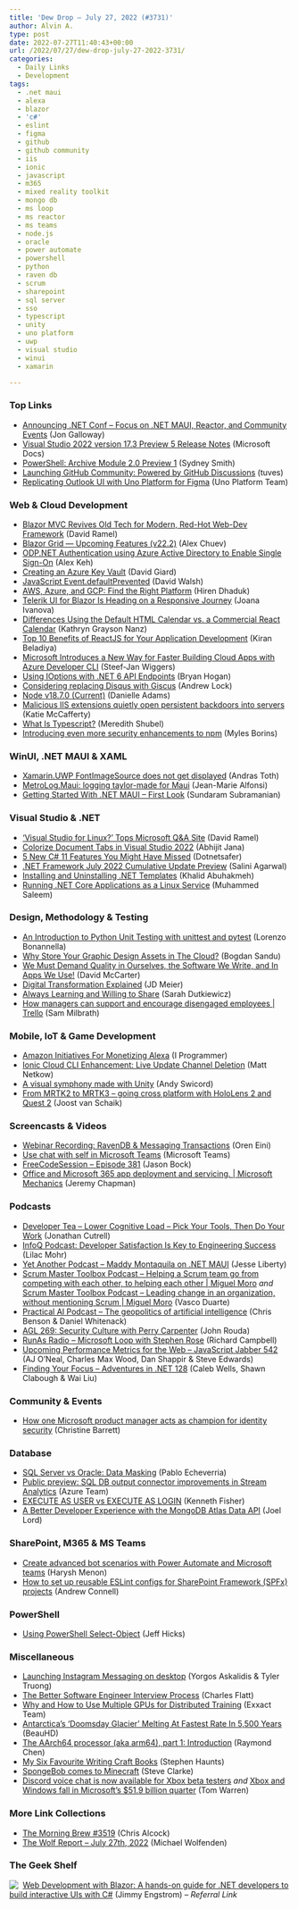 ```yaml
---
title: 'Dew Drop – July 27, 2022 (#3731)'
author: Alvin A.
type: post
date: 2022-07-27T11:40:43+00:00
url: /2022/07/27/dew-drop-july-27-2022-3731/
categories:
  - Daily Links
  - Development
tags:
  - .net maui
  - alexa
  - blazor
  - 'c#'
  - eslint
  - figma
  - github
  - github community
  - iis
  - ionic
  - javascript
  - m365
  - mixed reality toolkit
  - mongo db
  - ms loop
  - ms reactor
  - ms teams
  - node.js
  - oracle
  - power automate
  - powershell
  - python
  - raven db
  - scrum
  - sharepoint
  - sql server
  - sso
  - typescript
  - unity
  - uno platform
  - uwp
  - visual studio
  - winui
  - xamarin

---
```

### <a name="top"></a>Top Links

  * <a href="https://devblogs.microsoft.com/dotnet/announcing-dotnet-maui-focus-reactor-community-events/" target="_blank" rel="noopener">Announcing .NET Conf – Focus on .NET MAUI, Reactor, and Community Events</a> (Jon Galloway)
  * <a href="https://docs.microsoft.com/en-us/visualstudio/releases/2022/release-notes-preview#17.3.0-pre.5.0" target="_blank" rel="noopener">Visual Studio 2022 version 17.3 Preview 5 Release Notes</a> (Microsoft Docs)
  * <a href="https://devblogs.microsoft.com/powershell/archive-module-2-0-preview-1/" target="_blank" rel="noopener">PowerShell: Archive Module 2.0 Preview 1</a> (Sydney Smith)
  * <a href="https://github.blog/2022-07-26-launching-github-community-powered-by-github-discussions/" target="_blank" rel="noopener">Launching GitHub Community: Powered by GitHub Discussions</a> (tuves)
  * <a href="https://platform.uno/blog/replicating-outlook-ui-with-uno-platform-for-figma/" target="_blank" rel="noopener">Replicating Outlook UI with Uno Platform for Figma</a> (Uno Platform Team)



### <a name="web"></a>Web & Cloud Development

  * <a href="https://visualstudiomagazine.com/articles/2022/07/26/blazor-mvc.aspx" target="_blank" rel="noopener">Blazor MVC Revives Old Tech for Modern, Red-Hot Web-Dev Framework</a> (David Ramel)
  * <a href="https://community.devexpress.com/blogs/aspnet/archive/2022/07/26/blazor-grid-upcoming-features-v22-2.aspx" target="_blank" rel="noopener">Blazor Grid — Upcoming Features (v22.2)</a> (Alex Chuev)
  * <a href="https://medium.com/oracledevs/odp-net-authentication-using-azure-active-directory-to-enable-single-sign-on-730f57e0a9b1?source=rss----749dcac244ef---4" target="_blank" rel="noopener">ODP.NET Authentication using Azure Active Directory to Enable Single Sign-On</a> (Alex Keh)
  * <a href="https://davidgiard.com/creating-an-azure-key-vault" target="_blank" rel="noopener">Creating an Azure Key Vault</a> (David Giard)
  * <a href="https://davidwalsh.name/javascript-event-defaultprevented" target="_blank" rel="noopener">JavaScript Event.defaultPrevented</a> (David Walsh)
  * <a href="https://dzone.com/articles/aws-azure-and-gcp-find-the-right-platform-1" target="_blank" rel="noopener">AWS, Azure, and GCP: Find the Right Platform</a> (Hiren Dhaduk)
  * <a href="https://www.telerik.com/blogs/telerik-ui-blazor-heading-responsive-journey" target="_blank" rel="noopener">Telerik UI for Blazor Is Heading on a Responsive Journey</a> (Joana Ivanova)
  * <a href="https://www.telerik.com/blogs/differences-default-html-calendar-commercial-react-calendar" target="_blank" rel="noopener">Differences Using the Default HTML Calendar vs. a Commercial React Calendar</a> (Kathryn Grayson Nanz)
  * <a href="https://dzone.com/articles/top-10-benefits-of-reactjs-for-your-application-de" target="_blank" rel="noopener">Top 10 Benefits of ReactJS for Your Application Development</a> (Kiran Beladiya)
  * <a href="https://www.infoq.com/news/2022/07/azure-developer-cli-preview/?utm_campaign=infoq_content&utm_source=infoq&utm_medium=feed&utm_term=global" target="_blank" rel="noopener">Microsoft Introduces a New Way for Faster Building Cloud Apps with Azure Developer CLI</a> (Steef-Jan Wiggers)
  * <a href="https://nodogmablog.bryanhogan.net/2022/07/using-ioptions-with-net-6-api-endpoints/" target="_blank" rel="noopener">Using IOptions with .NET 6 API Endpoints</a> (Bryan Hogan)
  * <a href="https://andrewlock.net/considering-replacing-disqus-with-giscus/" target="_blank" rel="noopener">Considering replacing Disqus with Giscus</a> (Andrew Lock)
  * <a href="https://nodejs.org/en/blog/release/v18.7.0" target="_blank" rel="noopener">Node v18.7.0 (Current)</a> (Danielle Adams)
  * <a href="https://www.microsoft.com/security/blog/2022/07/26/malicious-iis-extensions-quietly-open-persistent-backdoors-into-servers/" target="_blank" rel="noopener">Malicious IIS extensions quietly open persistent backdoors into servers</a> (Katie McCafferty)
  * <a href="https://thenewstack.io/what-is-typescript/" target="_blank" rel="noopener">What Is Typescript?</a> (Meredith Shubel)
  * <a href="https://github.blog/2022-07-26-introducing-even-more-security-enhancements-to-npm/" target="_blank" rel="noopener">Introducing even more security enhancements to npm</a> (Myles Borins)



### <a name="silverlight"></a>WinUI, .NET MAUI & XAML

  * <a href="https://www.banditoth.net/2022/07/26/xamarin-uwp-fontimagesource-does-not-get-displayed/" target="_blank" rel="noopener">Xamarin.UWP FontImageSource does not get displayed</a> (Andras Toth)
  * <a href="https://www.sharpnado.com/metrolog-maui/" target="_blank" rel="noopener">MetroLog.Maui: logging taylor-made for Maui</a> (Jean-Marie Alfonsi)
  * <a href="https://www.c-sharpcorner.com/article/getting-started-with-net-maui-first-look/" target="_blank" rel="noopener">Getting Started With .NET MAUI &#8211; First Look</a> (Sundaram Subramanian)



### <a name="dotnet"></a>Visual Studio & .NET

  * <a href="https://visualstudiomagazine.com/articles/2022/07/26/vs-linux.aspx" target="_blank" rel="noopener">&#8216;Visual Studio for Linux?&#8217; Tops Microsoft Q&A Site</a> (David Ramel)
  * <a href="https://dailydotnettips.com/colorize-document-tabs-in-visual-studio-2022/" target="_blank" rel="noopener">Colorize Document Tabs in Visual Studio 2022</a> (Abhijit Jana)
  * <a href="https://dev.to/dotnetsafer/5-new-c-11-features-you-might-have-missed-32d8" target="_blank" rel="noopener">5 New C# 11 Features You Might Have Missed</a> (Dotnetsafer)
  * <a href="https://devblogs.microsoft.com/dotnet/dotnet-framework-july-2022-cumulative-update-preview/" target="_blank" rel="noopener">.NET Framework July 2022 Cumulative Update Preview</a> (Salini Agarwal)
  * <a href="https://khalidabuhakmeh.com/installing-and-uninstalling-dotnet-templates" target="_blank" rel="noopener">Installing and Uninstalling .NET Templates</a> (Khalid Abuhakmeh)
  * <a href="https://code-maze.com/aspnetcore-running-applications-as-linux-service/" target="_blank" rel="noopener">Running .NET Core Applications as a Linux Service</a> (Muhammed Saleem)



### <a name="design"></a>Design, Methodology & Testing

  * <a href="https://www.sitepoint.com/python-unit-testing-unittest-pytest/?utm_source=rss" target="_blank" rel="noopener">An Introduction to Python Unit Testing with unittest and pytest</a> (Lorenzo Bonannella)
  * <a href="https://www.designyourway.net/blog/misc/why-store-your-graphic-design-assets-in-the-cloud/" target="_blank" rel="noopener">Why Store Your Graphic Design Assets in The Cloud?</a> (Bogdan Sandu)
  * <a href="https://dotnettips.wordpress.com/2022/07/27/we-must-demand-quality-in-ourselves-the-software-we-write-and-in-apps-we-use/" target="_blank" rel="noopener">We Must Demand Quality in Ourselves, the Software We Write, and In Apps We Use!</a> (David McCarter)
  * <a href="https://jdmeier.com/digital-transformation-explained/" target="_blank" rel="noopener">Digital Transformation Explained</a> (JD Meier)
  * <a href="https://www.sadukie.com/2022/07/26/always-learning-and-willing-to-share/" target="_blank" rel="noopener">Always Learning and Willing to Share</a> (Sarah Dutkiewicz)
  * <a href="https://blog.trello.com/support-disengaged-employees" target="_blank" rel="noopener">How managers can support and encourage disengaged employees | Trello</a> (Sam Milbrath)



### <a name="mobile"></a>Mobile, IoT & Game Development

  * <a href="http://www.i-programmer.info/news/233-voice-assistants/15604-amazon-initiatives-for-monetizing-alexa.html" target="_blank" rel="noopener">Amazon Initiatives For Monetizing Alexa</a> (I Programmer)
  * <a href="https://ionicframework.com/blog/ionic-cloud-cli-enhancement-live-update-channel-deletion/" target="_blank" rel="noopener">Ionic Cloud CLI Enhancement: Live Update Channel Deletion</a> (Matt Netkow)
  * <a href="https://blog.unity.com/entertainment/a-visual-symphony-made-with-unity" target="_blank" rel="noopener">A visual symphony made with Unity</a> (Andy Swicord)
  * <a href="https://techcommunity.microsoft.com/t5/mixed-reality-blog/guest-blog-from-mrtk2-to-mrtk3-going-cross-platform-with/ba-p/3577325" target="_blank" rel="noopener">From MRTK2 to MRTK3 &#8211; going cross platform with HoloLens 2 and Quest 2</a> (Joost van Schaik)



### <a name="videos"></a>Screencasts & Videos

  * <a href="https://ayende.com/blog/197921-A/webinar-recording-ravendb-messaging-transactions?Key=6efe6a6a-7c1d-41cd-85c7-6f4fd11dbc5f" target="_blank" rel="noopener">Webinar Recording: RavenDB & Messaging Transactions</a> (Oren Eini)
  * <a href="http://www.youtube.com/watch?v=P9Aka5vVj9w" target="_blank" rel="noopener">Use chat with self in Microsoft Teams</a> (Microsoft Teams)
  * <a href="http://www.youtube.com/watch?v=NU8TS-q-jFw" target="_blank" rel="noopener">FreeCodeSession &#8211; Episode 381</a> (Jason Bock)
  * <a href="http://www.youtube.com/watch?v=GklawuB-0bo" target="_blank" rel="noopener">Office and Microsoft 365 app deployment and servicing. | Microsoft Mechanics</a> (Jeremy Chapman)



### <a name="podcasts"></a>Podcasts

  * <a href="https://developertea.com/episodes/e7bfe153-9a66-4262-a91f-e7227e2e46e2" target="_blank" rel="noopener">Developer Tea &#8211; Lower Cognitive Load &#8211; Pick Your Tools, Then Do Your Work</a> (Jonathan Cutrell)
  * <a href="https://www.infoq.com/podcasts/engineering-success-key/" target="_blank" rel="noopener">InfoQ Podcast: Developer Satisfaction Is Key to Engineering Success</a> (Lilac Mohr)
  * <a href="https://jesseliberty.com/2022/07/26/maddy-montaquila-on-net-maui/" target="_blank" rel="noopener">Yet Another Podcast &#8211; Maddy Montaquila on .NET MAUI</a> (Jesse Liberty)
  * <a href="https://scrummastertoolbox.libsyn.com/helping-a-scrum-team-go-from-competing-with-each-other-to-helping-each-other-miguel-moro" target="_blank" rel="noopener">Scrum Master Toolbox Podcast &#8211; Helping a Scrum team go from competing with each other, to helping each other | Miguel Moro</a> _and_ <a href="https://scrummastertoolbox.libsyn.com/leading-change-in-an-organization-without-mentioning-scrum-miguel-moro" target="_blank" rel="noopener">Scrum Master Toolbox Podcast &#8211; Leading change in an organization, without mentioning Scrum | Miguel Moro</a> (Vasco Duarte)
  * <a href="https://changelog.com/practicalai/186" target="_blank" rel="noopener">Practical AI Podcast &#8211; The geopolitics of artificial intelligence</a> (Chris Benson & Daniel Whitenack)
  * <a href="https://www.ageekleader.com/agl-269-security-culture-with-perry-carpenter/" target="_blank" rel="noopener">AGL 269: Security Culture with Perry Carpenter</a> (John Rouda)
  * <a href="https://runasradio.com/Shows/Show/838" target="_blank" rel="noopener">RunAs Radio &#8211; Microsoft Loop with Stephen Rose</a> (Richard Campbell)
  * <a href="https://topenddevs.com/podcasts/javascript-jabber/episodes/upcoming-performance-metrics-for-the-web-jsj-542" target="_blank" rel="noopener">Upcoming Performance Metrics for the Web &#8211; JavaScript Jabber 542</a> (AJ O&#8217;Neal, Charles Max Wood, Dan Shappir & Steve Edwards)
  * <a href="https://topenddevs.com/podcasts/adventures-in-net/episodes/finding-your-focus-net-128" target="_blank" rel="noopener">Finding Your Focus &#8211; Adventures in .NET 128</a> (Caleb Wells, Shawn Clabough & Wai Liu)



### <a name="events"></a>Community & Events

  * <a href="https://www.microsoft.com/security/blog/2022/07/26/how-one-microsoft-product-manager-acts-as-champion-for-identity-security/" target="_blank" rel="noopener">How one Microsoft product manager acts as champion for identity security</a> (Christine Barrett)



### <a name="sql"></a>Database

  * <a href="https://www.mssqltips.com/sqlservertip/7330/data-masking-in-sql-server-with-dynamic-data-masking-vs-oracle-data-redaction/" target="_blank" rel="noopener">SQL Server vs Oracle: Data Masking</a> (Pablo Echeverria)
  * <a href="https://azure.microsoft.com/en-us/updates/public-preview-azure-stream-analytics-allows-creation-of-new-sql-tables-and-schema-mismatch-detection-for-existing-sql-tables/" target="_blank" rel="noopener">Public preview: SQL DB output connector improvements in Stream Analytics</a> (Azure Team)
  * <a href="https://www.sqlservercentral.com/blogs/execute-as-user-vs-execute-as-login" target="_blank" rel="noopener">EXECUTE AS USER vs EXECUTE AS LOGIN</a> (Kenneth Fisher)
  * <a href="https://blog.postman.com/a-better-developer-experience-with-the-mongodb-atlas-data-api/" target="_blank" rel="noopener">A Better Developer Experience with the MongoDB Atlas Data API</a> (Joel Lord)



### <a name="sp"></a>SharePoint, M365 & MS Teams

  * <a href="https://powerautomate.microsoft.com/en-us/blog/create-advanced-bot-scenarios-with-power-automate-and-microsoft-teams/" target="_blank" rel="noopener">Create advanced bot scenarios with Power Automate and Microsoft teams</a> (Harysh Menon)
  * <a href="https://www.andrewconnell.com/blog/sharepoint-framework-spfx-reusable-eslint-configurations/" target="_blank" rel="noopener">How to set up reusable ESLint configs for SharePoint Framework (SPFx) projects</a> (Andrew Connell)



### <a name="ps"></a>PowerShell

  * <a href="https://petri.com/powershell-select-object/" target="_blank" rel="noopener">Using PowerShell Select-Object</a> (Jeff Hicks)



### <a name="misc"></a>Miscellaneous

  * <a href="https://engineering.fb.com/2022/07/26/web/launching-instagram-messaging-on-desktop/" target="_blank" rel="noopener">Launching Instagram Messaging on desktop</a> (Yorgos Askalidis & Tyler Truong)
  * <a href="https://www.softwaremeadows.com/posts/the_better_software_engineer_interview_process" target="_blank" rel="noopener">The Better Software Engineer Interview Process</a> (Charles Flatt)
  * <a href="https://www.exxactcorp.com/blog/Deep-Learning/distributed-training-on-multiple-gpus" target="_blank" rel="noopener">Why and How to Use Multiple GPUs for Distributed Training</a> (Exxact Team)
  * <a href="https://news.slashdot.org/story/22/07/26/0024219/antarcticas-doomsday-glacier-melting-at-fastest-rate-in-5500-years?utm_source=rss1.0mainlinkanon&utm_medium=feed" target="_blank" rel="noopener">Antarctica&#8217;s &#8216;Doomsday Glacier&#8217; Melting At Fastest Rate In 5,500 Years</a> (BeauHD)
  * <a href="https://devblogs.microsoft.com/oldnewthing/20220726-00/?p=106898" target="_blank" rel="noopener">The AArch64 processor (aka arm64), part 1: Introduction</a> (Raymond Chen)
  * <a href="https://stephenhaunts.com/2022/07/26/my-six-favourite-writing-craft-books/" target="_blank" rel="noopener">My Six Favourite Writing Craft Books</a> (Stephen Haunts)
  * <a href="https://blogs.windows.com/windowsexperience/2022/07/26/spongebob-comes-to-minecraft/" target="_blank" rel="noopener">SpongeBob comes to Minecraft</a> (Steve Clarke)
  * <a href="https://www.theverge.com/2022/7/26/23279422/discord-xbox-voice-chat-beta-testers" target="_blank" rel="noopener">Discord voice chat is now available for Xbox beta testers</a> _and_ <a href="https://www.theverge.com/2022/7/26/23278933/microsoft-q4-2022-earnings-revenue-cloud-windows-xbox-gaming-surface" target="_blank" rel="noopener">Xbox and Windows fall in Microsoft’s $51.9 billion quarter</a> (Tom Warren)



### <a name="links"></a>More Link Collections

  * <a href="https://blog.cwa.me.uk/2022/07/27/the-morning-brew-3519/" target="_blank" rel="noopener">The Morning Brew #3519</a> (Chris Alcock)
  * <a href="https://michael-wolfenden.github.io/2022/07/27/july-27th-2022/" target="_blank" rel="noopener">The Wolf Report &#8211; July 27th, 2022</a> (Michael Wolfenden)



### <a name="shelf"></a>The Geek Shelf

<a href="https://www.amazon.com/dp/1800208723/?tag=amavin-20" target="_blank" rel="noopener"><img decoding="async" align="left" style="margin: 0px 4px 0px 0px; border: 0px currentcolor; border-image: none; float: left; display: inline; background-image: none;" src="https://m.media-amazon.com/images/I/51gAgGweUGS._SS135_.jpg" border="0" /></a>&nbsp;<a href="https://www.amazon.com/dp/1800208723/?tag=amavin-20" target="_blank" rel="noopener">Web Development with Blazor: A hands-on guide for .NET developers to build interactive UIs with C#</a> (Jimmy Engstrom) _&#8211; Referral Link_